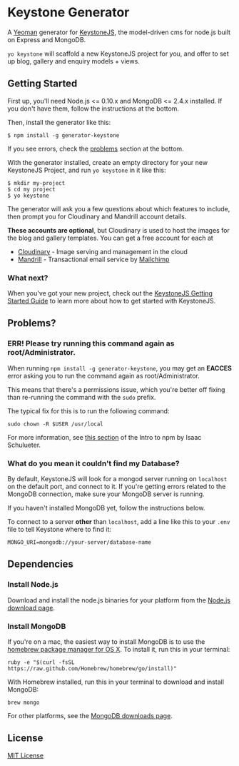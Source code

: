 # Keystone Generator

A [Yeoman](http://yeoman.io) generator for [KeystoneJS](http://keystonejs.com), the model-driven cms for node.js built on Express and MongoDB.

`yo keystone` will scaffold a new KeystoneJS project for you, and offer to set up blog, gallery and enquiry models + views.

## Getting Started

First up, you'll need Node.js <= 0.10.x and MongoDB <= 2.4.x installed. If you don't have them, follow the instructions at the bottom.

Then, install the generator like this:

````
$ npm install -g generator-keystone
````

If you see errors, check the [problems](#err-please-try-running-this-command-again-as-rootadministrator) section at the bottom.

With the generator installed, create an empty directory for your new KeystoneJS Project, and run `yo keystone` in it like this:

````
$ mkdir my-project
$ cd my project
$ yo keystone
````

The generator will ask you a few questions about which features to include, then prompt you for Cloudinary and Mandrill account details.

**These accounts are optional**, but Cloudinary is used to host the images for the blog and gallery templates. You can get a free account for each at

* [Cloudinary](https://cloudinary.com/users/register/free) - Image serving and management in the cloud
* [Mandrill](https://mandrill.com/signup/) - Transactional email service by [Mailchimp](http://mailchimp.com)

### What next?

When you've got your new project, check out the [KeystoneJS Getting Started Guide](http://keystonejs.com/guide) to learn more about how to get started with KeystoneJS.

## Problems?

### ERR! Please try running this command again as root/Administrator.

When running `npm install -g generator-keystone`, you may get an **EACCES** error asking you to run the command again as root/Administrator.

This means that there's a permissions issue, which you're better off fixing than re-running the command with the `sudo` prefix.

The typical fix for this is to run the following command:

````
sudo chown -R $USER /usr/local
````

For more information, see [this section](http://foohack.com/2010/08/intro-to-npm/#what_no_sudo) of the Intro to npm by Isaac Schulueter.

### What do you mean it couldn't find my Database?

By default, KeystoneJS will look for a mongod server running on `localhost` on the default port, and connect to it. If you're getting errors related to the MongoDB connection, make sure your MongoDB server is running.

If you haven't installed MongoDB yet, follow the instructions below.

To connect to a server **other** than `localhost`, add a line like this to your `.env` file to tell Keystone where to find it:

````
MONGO_URI=mongodb://your-server/database-name
````


## Dependencies

### Install Node.js

Download and install the node.js binaries for your platform from the [Node.js download page](http://nodejs.org/download/).

### Install MongoDB

If you're on a mac, the easiest way to install MongoDB is to use the [homebrew package manager for OS X](http://brew.sh/). To install it, run this in your terminal:

````
ruby -e "$(curl -fsSL https://raw.github.com/Homebrew/homebrew/go/install)"
````

With Homebrew installed, run this in your terminal to download and install MongoDB:

````
brew mongo
````

For other platforms, see the [MongoDB downloads page](http://www.mongodb.org/downloads).


## License

[MIT License](http://en.wikipedia.org/wiki/MIT_License)
